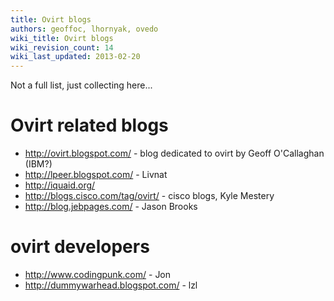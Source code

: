 ```yaml
---
title: Ovirt blogs
authors: geoffoc, lhornyak, ovedo
wiki_title: Ovirt blogs
wiki_revision_count: 14
wiki_last_updated: 2013-02-20
---
```


Not a full list, just collecting here...

# Ovirt related blogs

*   <http://ovirt.blogspot.com/> - blog dedicated to ovirt by Geoff O'Callaghan (IBM?)
*   <http://lpeer.blogspot.com/> - Livnat
*   <http://iquaid.org/>
*   <http://blogs.cisco.com/tag/ovirt/> - cisco blogs, Kyle Mestery
*   <http://blog.jebpages.com/> - Jason Brooks

# ovirt developers

*   <http://www.codingpunk.com/> - Jon
*   <http://dummywarhead.blogspot.com/> - lzl
